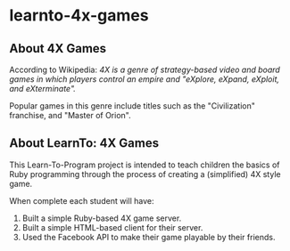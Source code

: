 learnto-4x-games
================

About 4X Games
--------------
According to Wikipedia: *4X is a genre of strategy-based video and board games in which players control an empire and "eXplore, eXpand, eXploit, and eXterminate".*

Popular games in this genre include titles such as the "Civilization" franchise, and "Master of Orion".

About LearnTo: 4X Games
-----------------------
This Learn-To-Program project is intended to teach children the basics of Ruby programming through the process of creating a (simplified) 4X style game.

When complete each student will have:
1. Built a simple Ruby-based 4X game server.
2. Built a simple HTML-based client for their server.
3. Used the Facebook API to make their game playable by their friends.
